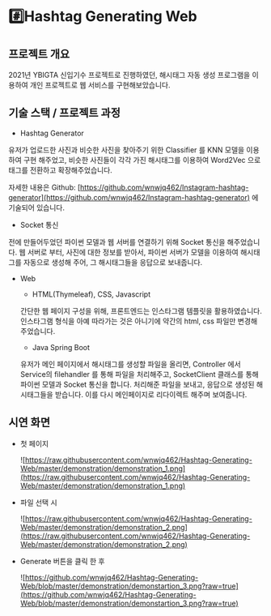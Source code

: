 # #️⃣Hashtag Generating Web

## 프로젝트 개요

2021년 YBIGTA 신입기수 프로젝트로 진행하였던, 해시태그 자동 생성 프로그램을 이용하여 개인 프로젝트로 웹 서비스를 구현해보았습니다. 

## 기술 스택 / 프로젝트 과정

- Hashtag Generator

유저가 업로드한 사진과 비슷한 사진을 찾아주기 위한 Classifier 를 KNN 모델을 이용하여 구현 해주었고, 비슷한 사진들이 각각 가진 해시태그를 이용하여 Word2Vec 으로 태그를 전환하고 확장해주었습니다.

자세한 내용은 Github: [https://github.com/wnwjq462/Instagram-hashtag-generator](https://github.com/wnwjq462/Instagram-hashtag-generator) 에 기술되어 있습니다.

- Socket 통신

전에 만들어두었던 파이썬 모델과 웹 서버를 연결하기 위해 Socket 통신을 해주었습니다. 웹 서버로 부터, 사진에 대한 정보를 받아서, 파이썬 서버가 모델을 이용하여 해시태그를 자동으로 생성해 주어, 그 해시태그들을 응답으로 보내줍니다.

- Web
    - HTML(Thymeleaf), CSS, Javascript

    간단한 웹 페이지 구성을 위해, 프론트엔드는 인스타그램 템플릿을 활용하였습니다. 인스타그램 형식을 아예 따라가는 것은 아니기에 약간의 html, css 파일만 변경해주었습니다.

    - Java Spring Boot

    유저가 메인 페이지에서 해시태그를 생성할 파일을 올리면, Controller 에서 Service의 filehandler 를 통해 파일을 처리해주고, SocketClient 클래스를 통해 파이썬 모델과 Socket 통신을 합니다. 처리해준 파일을 보내고, 응답으로 생성된 해시태그들을 받습니다. 이를 다시 메인페이지로 리다이렉트 해주며 보여줍니다.

## 시연 화면

- 첫 페이지

    ![https://raw.githubusercontent.com/wnwjq462/Hashtag-Generating-Web/master/demonstration/demonstration_1.png](https://raw.githubusercontent.com/wnwjq462/Hashtag-Generating-Web/master/demonstration/demonstration_1.png)

- 파일 선택 시

    ![https://raw.githubusercontent.com/wnwjq462/Hashtag-Generating-Web/master/demonstration/demonstration_2.png](https://raw.githubusercontent.com/wnwjq462/Hashtag-Generating-Web/master/demonstration/demonstration_2.png)

- Generate 버튼을 클릭 한 후

    ![https://github.com/wnwjq462/Hashtag-Generating-Web/blob/master/demonstration/demonstartion_3.png?raw=true](https://github.com/wnwjq462/Hashtag-Generating-Web/blob/master/demonstration/demonstartion_3.png?raw=true)